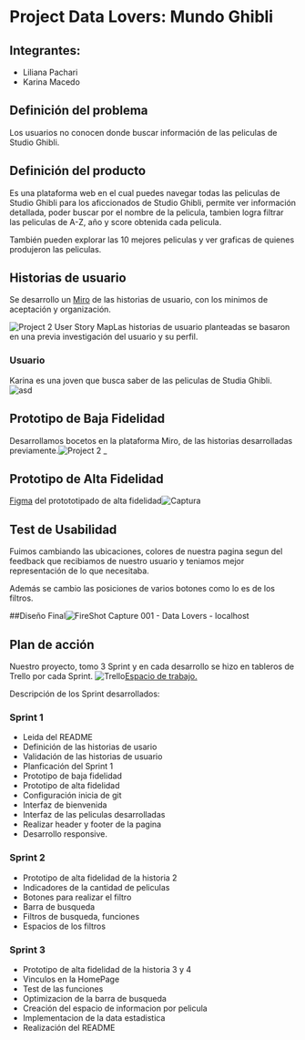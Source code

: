# Project Data Lovers: Mundo Ghibli
## Integrantes:
- Liliana Pachari
- Karina Macedo

## Definición del problema
Los usuarios no conocen donde buscar información de las peliculas de Studio Ghibli.

## Definición del producto
Es una plataforma web en el cual puedes navegar todas las peliculas de Studio Ghibli para los aficcionados de Studio Ghibli, permite ver información detallada, poder buscar por el nombre de la pelicula, tambien logra filtrar las peliculas de A-Z, año y score obtenida cada pelicula.

También pueden explorar las 10 mejores peliculas y ver graficas de quienes produjeron las peliculas.

## Historias de usuario
Se desarrollo un [Miro](https://miro.com/welcomeonboard/RGptelJ5TXY5d041RW5oZGZwcDlpUXR3Z0ZjaTFhTUNxQUd3ekhBUXlKb0xZRXZFcU0zQnZrYnJlTTBnVEhsU3wzMDc0NDU3MzQ3NjUxNTAzMjI0?invite_link_id=324761318407 "Miro") de las historias de usuario, con los minimos de aceptación y organización.

![Project 2 _User Story Map_](https://user-images.githubusercontent.com/98657256/158674633-5c2049f5-7877-44c7-823e-95ca9998721c.jpg)Las historias de usuario planteadas se basaron en una previa investigación del usuario y su perfil.

### Usuario
Karina es una joven que busca saber de las peliculas de Studia Ghibli.
![asd](https://user-images.githubusercontent.com/98657256/158677819-94b39e96-2997-458e-a03c-3463621b5347.jpg)

## Prototipo de Baja Fidelidad
Desarrollamos bocetos en la plataforma Miro, de las historias desarrolladas previamente.![Project 2 _](https://user-images.githubusercontent.com/98657256/158675367-0a4d0eb0-7330-4cff-969e-79b985027ec4.jpg)
## Prototipo de Alta Fidelidad
[Figma]( https://www.figma.com/file/xPuEkrZpWGtR1fnYB27NgL/studio-ghibli-website?node-id=0%3A1 "Figma") del protototipado de alta fidelidad![Captura](https://user-images.githubusercontent.com/98657256/158675673-3d108188-2365-476e-a685-58630e6fa6df.PNG)
## Test de Usabilidad
Fuimos cambiando las ubicaciones, colores de nuestra pagina segun del feedback que recibiamos de nuestro usuario y teniamos mejor representación de lo que necesitaba.

Además se cambio las posiciones de varios botones como lo es de los filtros.

##Diseño Final![FireShot Capture 001 - Data Lovers - localhost](https://user-images.githubusercontent.com/98657256/158682224-b2a0d297-eb3c-4f2c-a95a-d942bd79de04.png)

## Plan de acción
Nuestro proyecto, tomo 3 Sprint y en cada desarrollo se hizo en tableros de Trello por cada Sprint.
![Trello](https://user-images.githubusercontent.com/98657256/158678192-ea158acc-7182-4ed0-8f1f-efa38492e97f.PNG)[Espacio de trabajo.](https://trello.com/project2dataloverslaboratoria "Espacio de trabajo.")

Descripción de los Sprint desarrollados:
### Sprint 1
- Leida del README
- Definición de las historias de usario
- Validación de las historias de usuario
- Planficación del Sprint 1
- Prototipo de baja fidelidad
- Prototipo de alta fidelidad
- Configuración inicia de git
- Interfaz de bienvenida
- Interfaz de las peliculas desarrolladas
- Realizar header y footer de la pagina
- Desarrollo responsive.
### Sprint 2
- Prototipo de alta fidelidad de la historia 2
- Indicadores de la cantidad de peliculas
- Botones para realizar el filtro
- Barra de busqueda
- Filtros de busqueda, funciones
- Espacios de los filtros
### Sprint 3
- Prototipo de alta fidelidad de la historia 3 y 4
- Vinculos en la HomePage
- Test de las funciones
- Optimizacion de la barra de busqueda
- Creación del espacio de informacion por pelicula
- Implementacion de la data estadistica
- Realización del README
